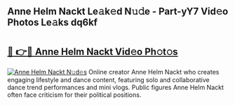 ## Anne Helm Nackt Le𝚊k𝚎d N𝚞𝚍e - Part-yY7 Vid𝚎o Photos Le𝚊ks dq6kf

# <h2><a href="http://fb4894.evod.top/?m=Anne+Helm+Nackt">🔗 👉🔴 Anne Helm Nackt Vid𝚎o Ph𝚘t𝚘s</a></h2>

[![Anne Helm Nackt N𝚞d𝚎s](https://i.imgur.com/8V9OHl7.gif)](http://fb4894.evod.top/?m=Anne+Helm+Nackt)
Online creator Anne Helm Nackt who creates engaging lifestyle and dance content, featuring solo and collaborative dance trend performances and mini vlogs. Public figures Anne Helm Nackt often face criticism for their political positions. 
